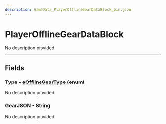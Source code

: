 ```yaml
---
description: GameData_PlayerOfflineGearDataBlock_bin.json
---
```


# PlayerOfflineGearDataBlock

No description provided.

***

## Fields

### Type - [eOfflineGearType](../../enum-types.md#eofflinegeartype) (enum)

No description provided.

### GearJSON - String

No description provided.
